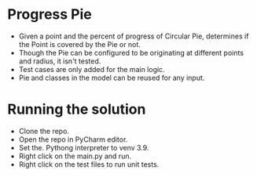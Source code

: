 # Progress Pie
* Given a point and the percent of progress of Circular Pie, determines if the Point is covered by the Pie or not.
* Though the Pie can be configured to be originating at different points and radius, it isn't tested.
* Test cases are only added for the main logic.
* Pie and classes in the model can be reused for any input.

# Running the solution
* Clone the repo.
* Open the repo in PyCharm editor.
* Set the. Pythong interpreter to venv 3.9.
* Right click on the main.py and run.
* Right click on the test files to run unit tests.
